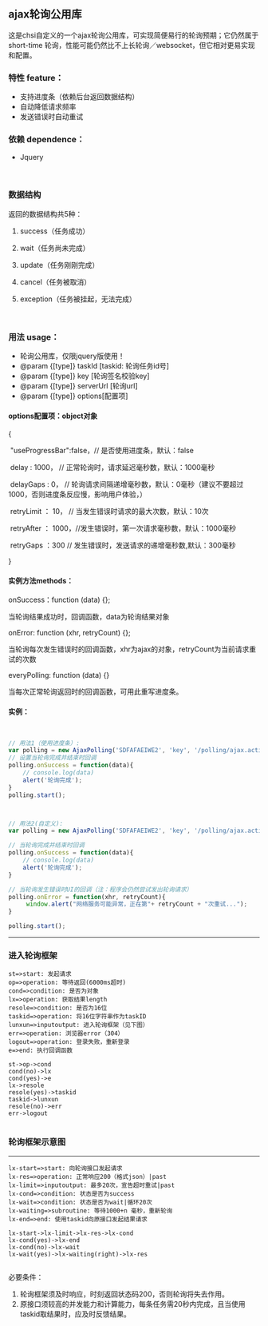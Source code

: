 ##  ajax轮询公用库

这是chsi自定义的一个ajax轮询公用库，可实现简便易行的轮询预期；它仍然属于short-time 轮询，性能可能仍然比不上长轮询／websocket，但它相对更易实现和配置。

### 特性 feature：

- 支持进度条（依赖后台返回数据结构）
- 自动降低请求频率
- 发送错误时自动重试



### 依赖 dependence：

- Jquery

  ​

### 数据结构

返回的数据结构共5种：

1. success（任务成功） 

2. wait（任务尚未完成）  

3. update（任务刚刚完成） 

4. cancel（任务被取消） 

5. exception（任务被挂起，无法完成）

   ​

### 用法 usage：

 * 轮询公用库，仅限jquery版使用！
 * @param {[type]} taskId    [taskid: 轮询任务id号]
 * @param {[type]} key       [轮询签名校验key]
 * @param {[type]} serverUrl [轮询url]
 * @param {[type]} options[配置项]



#### options配置项：object对象

{

​	"useProgressBar":false，// 是否使用进度条，默认：false

​	delay : 1000， // 正常轮询时，请求延迟毫秒数，默认：1000毫秒

​	delayGaps : 0， // 轮询请求间隔递增毫秒数，默认：0毫秒（建议不要超过1000，否则进度条反应慢，影响用户体验，）

​	retryLimit ： 10， // 当发生错误时请求的最大次数，默认：10次

​	retryAfter ： 1000，//发生错误时，第一次请求毫秒数，默认：1000毫秒

​	retryGaps ：300  // 发生错误时，发送请求的递增毫秒数,默认：300毫秒

}



#### 实例方法methods：

onSuccess：function (data) {};

当轮询结果成功时，回调函数，data为轮询结果对象

onError: function (xhr, retryCount) {};

当轮询每次发生错误时的回调函数，xhr为ajax的对象，retryCount为当前请求重试的次数

everyPolling: function (data) {}

当每次正常轮询返回时的回调函数，可用此重写进度条。



#### 实例：

```javascript


// 用法1（使用进度条）:
var polling = new AjaxPolling('SDFAFAEIWE2', 'key', '/polling/ajax.action',{"useProgressBar":true}); 
// 设置当轮询完成并结束时回调
polling.onSuccess = function(data){
    // console.log(data)
    alert('轮询完成');
}
polling.start();



// 用法2(自定义):
var polling = new AjaxPolling('SDFAFAEIWE2', 'key', '/polling/ajax.action',{}); 

// 当轮询完成并结束时回调
polling.onSuccess = function(data){
    // console.log(data)
    alert('轮询完成');
}

// 当轮询发生错误时UI的回调（注：程序会仍然尝试发出轮询请求）
polling.onError = function(xhr, retryCount){
     window.alert("网络服务可能异常，正在第"+ retryCount + "次重试...");
}

polling.start();
```





---

###  进入轮询框架

```flow
st=>start: 发起请求
op=>operation: 等待返回(6000ms超时)
cond=>condition: 是否为对象
lx=>operation: 获取结果length
resole=>condition: 是否为16位
taskid=>operation: 将16位字符串作为taskID
lunxun=>inputoutput: 进入轮询框架（见下图）
err=>operation: 浏览器error（304）
logout=>operation: 登录失败，重新登录
e=>end: 执行回调函数

st->op->cond
cond(no)->lx
cond(yes)->e
lx->resole
resole(yes)->taskid
taskid->lunxun
resole(no)->err
err->logout


```

### 轮询框架示意图

---

```flow
lx-start=>start: 向轮询接口发起请求
lx-res=>operation: 正常响应200（格式json）|past
lx-limit=>inputoutput: 最多20次，宣告超时重试|past
lx-cond=>condition: 状态是否为success
lx-wait=>condition: 状态是否为wait|循环20次
lx-waiting=>subroutine: 等待1000+n 毫秒，重新轮询
lx-end=>end: 使用taskid向原接口发起结果请求

lx-start->lx-limit->lx-res->lx-cond
lx-cond(yes)->lx-end
lx-cond(no)->lx-wait
lx-wait(yes)->lx-waiting(right)->lx-res


```



必要条件：

1. 轮询框架须及时响应，时刻返回状态码200，否则轮询将失去作用。
2. 原接口须较高的并发能力和计算能力，每条任务需20秒内完成，且当使用taskid取结果时，应及时反馈结果。

